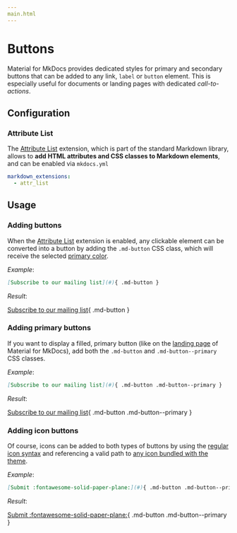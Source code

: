 ```yaml
---
main.html
---
```


# Buttons

Material for MkDocs provides dedicated styles for primary and secondary buttons
that can be added to any link, `label` or `button` element. This is especially
useful for documents or landing pages with dedicated _call-to-actions_.

## Configuration

### Attribute List

The [Attribute List][1] extension, which is part of the standard Markdown
library, allows to __add HTML attributes and CSS classes to Markdown elements__,
and can be enabled via `mkdocs.yml`

``` yaml
markdown_extensions:
  - attr_list
```

  [1]: https://python-markdown.github.io/extensions/attr_list/

## Usage

### Adding buttons

When the [Attribute List][2] extension is enabled, any clickable element can be
converted into a button by adding the `.md-button` CSS class, which will receive
the selected [primary color][3].

_Example_:

``` markdown
[Subscribe to our mailing list](#){ .md-button }
```

_Result_:

[Subscribe to our mailing list][4]{ .md-button }

  [2]: #attribute-list
  [3]: ../setup/changing-the-colors.md#primary-color
  [4]: javascript:alert$.next("Done!")

### Adding primary buttons

If you want to display a filled, primary button (like on the [landing page][5]
of Material for MkDocs), add both the `.md-button` and `.md-button--primary`
CSS classes.

_Example_:

``` markdown
[Subscribe to our mailing list](#){ .md-button .md-button--primary }
```

_Result_:

[Subscribe to our mailing list][4]{ .md-button .md-button--primary }

  [5]: ../index.md

### Adding icon buttons

Of course, icons can be added to both types of buttons by using the [regular
icon syntax][6] and referencing a valid path to [any icon bundled with the
theme][7].

_Example_:

``` markdown
[Submit :fontawesome-solid-paper-plane:](#){ .md-button .md-button--primary }
```

_Result_:

[Submit :fontawesome-solid-paper-plane:][4]{ .md-button .md-button--primary }

  [6]: icons-emojis.md#using-icons
  [7]: icons-emojis.md#search
